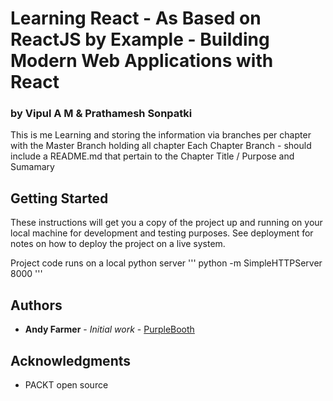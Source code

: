 # Learning React - As Based on ReactJS by Example - Building Modern Web Applications with React
### by Vipul A M &  Prathamesh Sonpatki

This is me Learning and storing the information via branches per chapter with the Master Branch holding all chapter
Each Chapter Branch - should include a README.md that pertain to the Chapter Title / Purpose and Sumamary

## Getting Started

These instructions will get you a copy of the project up and running on your local machine for development and testing purposes. See deployment for notes on how to deploy the project on a live system.

Project code runs on a local python server
'''
python -m SimpleHTTPServer 8000
'''
<!-- 
### Prerequisites

### Installing

A step by step series of examples that tell you have to get a development env running

Say what the step will be

```
Give the example
```

And repeat

```
until finished
```


## Running the tests

Explain how to run the automated tests for this system

### Break down into end to end tests

## Deployment

Add additional notes about how to deploy this on a live system

## Built With

* [Dropwizard](http://www.dropwizard.io/1.0.2/docs/) - The web framework used
* [Maven](https://maven.apache.org/) - Dependency Management
* [ROME](https://rometools.github.io/rome/) - Used to generate RSS Feeds

## Contributing

Please read [CONTRIBUTING.md](https://gist.github.com/PurpleBooth/b24679402957c63ec426) for details on our code of conduct, and the process for submitting pull requests to us.

## Versioning

We use [SemVer](http://semver.org/) for versioning. For the versions available, see the [tags on this repository](https://github.com/your/project/tags). 
-->
## Authors

* **Andy Farmer** - *Initial work* - [PurpleBooth](https://github.com/akf0676)

## Acknowledgments

* PACKT open source